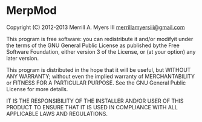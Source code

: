 # MerpMod

Copyright (C) 2012-2013 Merrill A. Myers III merrillamyersiii@gmail.com

This program is free software: you can redistribute it and/or modifyit under the terms of the GNU General Public License as published bythe Free Software Foundation, either version 3 of the License, or (at your option) any later version.

This program is distributed in the hope that it will be useful,
but WITHOUT ANY WARRANTY; without even the implied warranty of
MERCHANTABILITY or FITNESS FOR A PARTICULAR PURPOSE.  See the
GNU General Public License for more details.

IT IS THE RESPONSIBILITY OF THE INSTALLER AND/OR USER OF THIS PRODUCT TO ENSURE THAT IT IS USED IN COMPLIANCE WITH ALL APPLICABLE LAWS AND REGULATIONS.